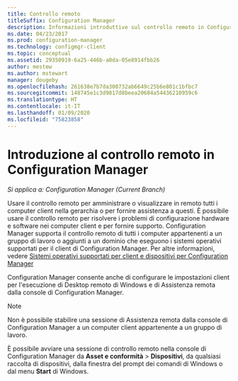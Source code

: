 ```yaml
---
title: Controllo remoto
titleSuffix: Configuration Manager
description: Informazioni introduttive sul controllo remoto in Configuration Manager.
ms.date: 04/23/2017
ms.prod: configuration-manager
ms.technology: configmgr-client
ms.topic: conceptual
ms.assetid: 29350919-6a25-446b-a0da-05e8914fbb26
author: mestew
ms.author: mstewart
manager: dougeby
ms.openlocfilehash: 261638e7b7da300732ab6649c25b6e801c1bfbc7
ms.sourcegitcommit: 148745e1c3d9817d8beea20684a54436210959c6
ms.translationtype: HT
ms.contentlocale: it-IT
ms.lasthandoff: 01/09/2020
ms.locfileid: "75823858"
---
```

# <a name="introduction-to-remote-control-in-configuration-manager"></a>Introduzione al controllo remoto in Configuration Manager

*Si applica a: Configuration Manager (Current Branch)*

Usare il controllo remoto per amministrare o visualizzare in remoto tutti i computer client nella gerarchia o per fornire assistenza a questi. È possibile usare il controllo remoto per risolvere i problemi di configurazione hardware e software nei computer client e per fornire supporto. Configuration Manager supporta il controllo remoto di tutti i computer appartenenti a un gruppo di lavoro o aggiunti a un dominio che eseguono i sistemi operativi supportati per il client di Configuration Manager. Per altre informazioni, vedere [Sistemi operativi supportati per client e dispositivi per Configuration Manager](../../../../core/plan-design/configs/supported-operating-systems-for-clients-and-devices.md)

Configuration Manager consente anche di configurare le impostazioni client per l'esecuzione di Desktop remoto di Windows e di Assistenza remota dalla console di Configuration Manager.  

> [!NOTE]  
>  Non è possibile stabilire una sessione di Assistenza remota dalla console di Configuration Manager a un computer client appartenente a un gruppo di lavoro. 

 È possibile avviare una sessione di controllo remoto nella console di Configuration Manager da **Asset e conformità** > **Dispositivi**, da qualsiasi raccolta di dispositivi, dalla finestra del prompt dei comandi di Windows o dal menu **Start** di Windows.  
